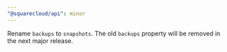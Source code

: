 ```yaml
---
"@squarecloud/api": minor
---
```


Rename `backups` to `snapshots`. The old `backups` property will be removed in the next major release.
